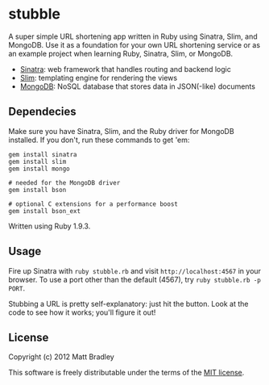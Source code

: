 stubble
=======

A super simple URL shortening app written in Ruby using Sinatra, Slim, and
MongoDB. Use it as a foundation for your own URL shortening service or as an
example project when learning Ruby, Sinatra, Slim, or MongoDB.

* [Sinatra](http://www.sinatrarb.com/): web framework that handles routing and
  backend logic
* [Slim](http://slim-lang.com/): templating engine for rendering the views
* [MongoDB](http://www.mongodb.org/): NoSQL database that stores data in
  JSON(-like) documents

Dependecies
-----------

Make sure you have Sinatra, Slim, and the Ruby driver for MongoDB installed. If
you don't, run these commands to get 'em:

    gem install sinatra
    gem install slim
    gem install mongo

    # needed for the MongoDB driver
    gem install bson

    # optional C extensions for a performance boost
    gem install bson_ext

Written using Ruby 1.9.3.

Usage
-----

Fire up Sinatra with `ruby stubble.rb` and visit `http://localhost:4567` in your
browser. To use a port other than the default (4567), try `ruby stubble.rb -p PORT`.

Stubbing a URL is pretty self-explanatory: just hit the button. Look at the code
to see how it works; you'll figure it out!

License
-------

Copyright (c) 2012 Matt Bradley

This software is freely distributable under the terms of the
[MIT license](http://www.opensource.org/licenses/MIT).
